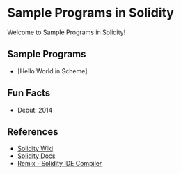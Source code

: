 # Sample Programs in Solidity

Welcome to Sample Programs in Solidity!

## Sample Programs

- [Hello World in Scheme]

## Fun Facts

- Debut: 2014

## References

- [Solidity Wiki](https://en.wikipedia.org/wiki/Solidity)
- [Solidity Docs](http://solidity.readthedocs.io/en/v0.4.24/)
- [Remix - Solidity IDE Compiler](http://remix.ethereum.org/)
